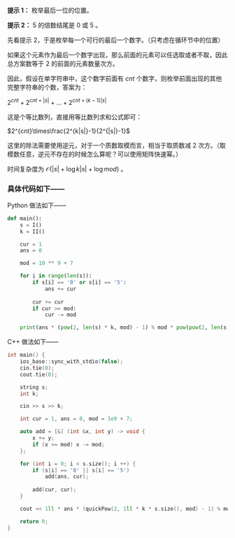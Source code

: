 **提示 1：** 枚举最后一位的位置。

**提示 2：** $5$ 的倍数结尾是 $0$ 或 $5$ 。

先看提示 2，于是枚举每一个可行的最后一个数字。（只考虑在循环节中的位置）

如果这个元素作为最后一个数字出现，那么前面的元素可以任选取或者不取，因此总方案数等于 $2$ 的前面的元素数量次方。

因此，假设在单字符串中，这个数字前面有 $cnt$ 个数字，则枚举前面出现的其他完整字符串的个数，答案为：

$2^{cnt}+2^{cnt+|s|}+...+2^{cnt+(k-1)|s|}$

这是个等比数列，直接用等比数列求和公式即可：

$2^{cnt}\times\frac{2^{k|s|}-1}{2^{|s|}-1}$

这里的除法需要使用逆元，对于一个质数取模而言，相当于取质数减 $2$ 次方。（取模数任意，逆元不存在的时候怎么算呢？可以使用矩阵快速幂。）

时间复杂度为 $\mathcal{O}(|s| +\log k|s|+\log mod)$ 。

### 具体代码如下——

Python 做法如下——

```Python []
def main():
    s = I()
    k = II()

    cur = 1
    ans = 0

    mod = 10 ** 9 + 7

    for i in range(len(s)):
        if s[i] == '0' or s[i] == '5':
            ans += cur
        
        cur += cur
        if cur >= mod:
            cur -= mod

    print(ans * (pow(2, len(s) * k, mod) - 1) % mod * pow(pow(2, len(s), mod) - 1, -1, mod) % mod)
```

C++ 做法如下——

```cpp []
int main() {
    ios_base::sync_with_stdio(false);
    cin.tie(0);
    cout.tie(0);

    string s;
    int k;

    cin >> s >> k;

    int cur = 1, ans = 0, mod = 1e9 + 7;

    auto add = [&] (int &x, int y) -> void {
        x += y;
        if (x >= mod) x -= mod;
    };

    for (int i = 0; i < s.size(); i ++) {
        if (s[i] == '0' || s[i] == '5')
            add(ans, cur);
        
        add(cur, cur);
    }

    cout << 1ll * ans * (quickPow(2, 1ll * k * s.size(), mod) - 1) % mod * quickPow(quickPow(2, s.size(), mod) - 1, mod - 2, mod) % mod;

    return 0;
}
```